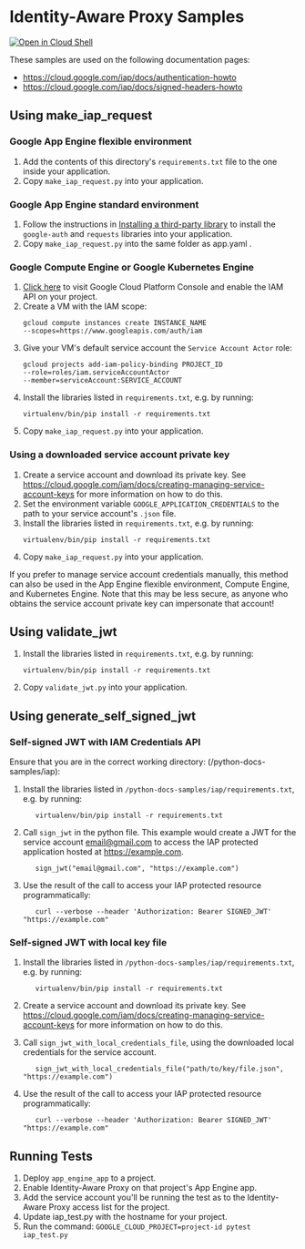 # Identity-Aware Proxy Samples

[![Open in Cloud Shell][shell_img]][shell_link]

[shell_img]: http://gstatic.com/cloudssh/images/open-btn.png
[shell_link]: https://console.cloud.google.com/cloudshell/open?git_repo=https://github.com/GoogleCloudPlatform/python-docs-samples&page=editor&open_in_editor=iap/README.md

<!-- auto-doc-link -->
These samples are used on the following documentation pages:

>
* https://cloud.google.com/iap/docs/authentication-howto
* https://cloud.google.com/iap/docs/signed-headers-howto

<!-- end-auto-doc-link -->

## Using make_iap_request

### Google App Engine flexible environment

1. Add the contents of this directory's `requirements.txt` file to the one
   inside your application.
1. Copy `make_iap_request.py` into your application.

### Google App Engine standard environment

1. Follow the instructions
   in
   [Installing a third-party library](https://cloud.google.com/appengine/docs/python/tools/using-libraries-python-27#installing_a_third-party_library) to
   install the `google-auth` and `requests` libraries into your application.
2. Copy `make_iap_request.py` into the same folder as app.yaml .

### Google Compute Engine or Google Kubernetes Engine

1. [Click here](https://console.cloud.google.com/flows/enableapi?apiid=iam.googleapis.com&showconfirmation=true) to visit Google Cloud Platform Console and enable the IAM API on your project.
1. Create a VM with the IAM scope:
   ```
   gcloud compute instances create INSTANCE_NAME
   --scopes=https://www.googleapis.com/auth/iam
   ```
1. Give your VM's default service account the `Service Account Actor` role:
   ```
   gcloud projects add-iam-policy-binding PROJECT_ID
   --role=roles/iam.serviceAccountActor
   --member=serviceAccount:SERVICE_ACCOUNT
   ```
1. Install the libraries listed in `requirements.txt`, e.g. by running:
   ```
   virtualenv/bin/pip install -r requirements.txt
   ```
1. Copy `make_iap_request.py` into your application.

### Using a downloaded service account private key

1. Create a service account and download its private key.
   See https://cloud.google.com/iam/docs/creating-managing-service-account-keys
   for more information on how to do this.
1. Set the environment variable `GOOGLE_APPLICATION_CREDENTIALS` to the path
   to your service account's `.json` file.
1. Install the libraries listed in `requirements.txt`, e.g. by running:
   ```
   virtualenv/bin/pip install -r requirements.txt
   ```
1. Copy `make_iap_request.py` into your application.

If you prefer to manage service account credentials manually, this method can
also be used in the App Engine flexible environment, Compute Engine, and
Kubernetes Engine. Note that this may be less secure, as anyone who obtains the
service account private key can impersonate that account!

## Using validate_jwt

1. Install the libraries listed in `requirements.txt`, e.g. by running:
   ```
   virtualenv/bin/pip install -r requirements.txt
   ```
1. Copy `validate_jwt.py` into your application.

## Using generate_self_signed_jwt

### Self-signed JWT with IAM Credentials API

Ensure that you are in the correct working directory: (/python-docs-samples/iap):

1. Install the libraries listed in `/python-docs-samples/iap/requirements.txt`, e.g. by running:

   ```
      virtualenv/bin/pip install -r requirements.txt
   ```

1. Call `sign_jwt` in the python file. This example would create a JWT for the service account email@gmail.com to access the IAP protected application hosted at https://example.com.

   ```
      sign_jwt("email@gmail.com", "https://example.com")
   ``` 

1. Use the result of the call to access your IAP protected resource programmatically: 
   ```
      curl --verbose --header 'Authorization: Bearer SIGNED_JWT' "https://example.com"
   ```


### Self-signed JWT with local key file
1. Install the libraries listed in `/python-docs-samples/iap/requirements.txt`, e.g. by running:

   ```
      virtualenv/bin/pip install -r requirements.txt
   ```
1. Create a service account and download its private key.
   See https://cloud.google.com/iam/docs/creating-managing-service-account-keys
   for more information on how to do this.
1. Call `sign_jwt_with_local_credentials_file`,  using the downloaded local credentials
   for the service account.
   ```
      sign_jwt_with_local_credentials_file("path/to/key/file.json", "https://example.com")
   ```

1. Use the result of the call to access your IAP protected resource programmatically: 
   ```
      curl --verbose --header 'Authorization: Bearer SIGNED_JWT' "https://example.com"
   ```
## Running Tests

1. Deploy `app_engine_app` to a project.
1. Enable Identity-Aware Proxy on that project's App Engine app.
1. Add the service account you'll be running the test as to the
   Identity-Aware Proxy access list for the project.
1. Update iap_test.py with the hostname for your project.
1. Run the command: ```GOOGLE_CLOUD_PROJECT=project-id pytest iap_test.py```
